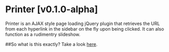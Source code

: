 Printer [v0.1.0-alpha]
======
Printer is an AJAX style page loading jQuery plugin that retrieves the URL from each hyperlink in the sidebar on the fly upon being clicked. It can also function as a rudimentry slideshow.

##So what is this exactly?
Take a look [here](http://amd940.github.io/).
